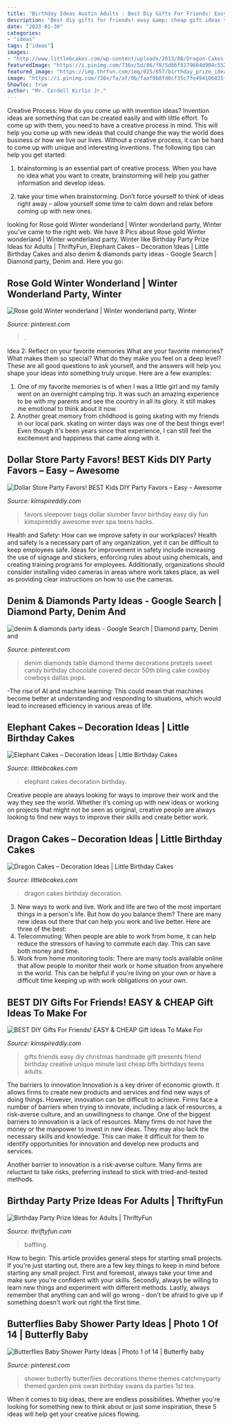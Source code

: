 ```yaml
---
title: "Birthday Ideas Austin Adults : Best Diy Gifts For Friends! Easy &amp; Cheap Gift Ideas To Make For"
description: "Best diy gifts for friends! easy &amp; cheap gift ideas to make for"
date: "2023-01-30"
categories:
- "ideas"
tags: ["ideas"]
images:
- "http://www.littlebcakes.com/wp-content/uploads/2013/08/Dragon-Cakes.jpg"
featuredImage: "https://i.pinimg.com/736x/5d/86/f8/5d86f8179604d904c552f1c4cdb58ba0.jpg"
featured_image: "https://img.thrfun.com/img/025/657/birthday_prize_ideas_for_adults_s1.jpg"
image: "https://i.pinimg.com/736x/fa/af/0b/faaf0b8fd0cf35c7fe494106835fb592.jpg"
ShowToc: true
author: "Mr. Cordell Kirlin Jr."
---
```



Creative Process: How do you come up with invention ideas?
Invention ideas are something that can be created easily and with little effort. To come up with them, you need to have a creative process in mind. This will help you come up with new ideas that could change the way the world does business or how we live our lives. Without a creative process, it can be hard to come up with unique and interesting inventions. The following tips can help you get started:
1. brainstorming is an essential part of creative process. When you have no idea what you want to create, brainstorming will help you gather information and develop ideas.

2. take your time when brainstorming. Don’t force yourself to think of ideas right away – allow yourself some time to calm down and relax before coming up with new ones.


	

		
looking for Rose gold Winter wonderland | Winter wonderland party, Winter you've came to the right web. We have 8 Pics about Rose gold Winter wonderland | Winter wonderland party, Winter like Birthday Party Prize Ideas for Adults | ThriftyFun, Elephant Cakes – Decoration Ideas | Little Birthday Cakes and also denim &amp; diamonds party ideas - Google Search | Diamond party, Denim and. Here you go:
		
    
## Rose Gold Winter Wonderland | Winter Wonderland Party, Winter

<img loading=lazy src="https://i.pinimg.com/736x/1b/41/d7/1b41d7795cafbb531a50e74d58604d08.jpg" onerror="this.onerror=null;this.src='https://tse4.mm.bing.net/th?id=OIP.Fzuh1Wpt4KQgdWAWd0UovAHaJ3&amp;pid=15.1';" alt="Rose gold Winter wonderland | Winter wonderland party, Winter">

_Source: pinterest.com_

>. 

	

Idea 2: Reflect on your favorite memories
What are your favorite memories? What makes them so special? What do they make you feel on a deep level? These are all good questions to ask yourself, and the answers will help you shape your ideas into something truly unique. Here are a few examples: 
1. One of my favorite memories is of when I was a little girl and my family went on an overnight camping trip. It was such an amazing experience to be with my parents and see the country in all its glory. It still makes me emotional to think about it now. 
2. Another great memory from childhood is going skating with my friends in our local park. skating on winter days was one of the best things ever! Even though it's been years since that experience, I can still feel the excitement and happiness that came along with it. 

    
## Dollar Store Party Favors! BEST Kids DIY Party Favors – Easy – Awesome

<img loading=lazy src="https://kimspireddiy.com/wp-content/uploads/2020/01/party-favors-dollar-store-eyelashes-1-1.jpg" onerror="this.onerror=null;this.src='https://tse1.mm.bing.net/th?id=OIP.he3NaUmKcLQG_HaUE9TgzwHaJ4&amp;pid=15.1';" alt="Dollar Store Party Favors! BEST Kids DIY Party Favors – Easy – Awesome">

_Source: kimspireddiy.com_

>favors sleepover bags dollar slumber favor birthday easy diy fun kimspireddiy awesome ever spa teens hacks. 

	

Health and Safety: How can we improve safety in our workplaces?
Health and safety is a necessary part of any organization, yet it can be difficult to keep employees safe. Ideas for improvement in safety include increasing the use of signage and stickers, enforcing rules about using chemicals, and creating training programs for employees. Additionally, organizations should consider installing video cameras in areas where work takes place, as well as providing clear instructions on how to use the cameras.

    
## Denim &amp; Diamonds Party Ideas - Google Search | Diamond Party, Denim And

<img loading=lazy src="https://i.pinimg.com/736x/5d/86/f8/5d86f8179604d904c552f1c4cdb58ba0.jpg" onerror="this.onerror=null;this.src='https://tse4.mm.bing.net/th?id=OIP.3uzDyRcEb7Gpf2zhHPQx7wHaLH&amp;pid=15.1';" alt="denim &amp; diamonds party ideas - Google Search | Diamond party, Denim and">

_Source: pinterest.com_

>denim diamonds table diamond theme decorations pretzels sweet candy birthday chocolate covered decor 50th bling cake cowboy cowboys dallas pops. 

	

-The rise of AI and machine learning: This could mean that machines become better at understanding and responding to situations, which would lead to increased efficiency in various areas of life.

    
## Elephant Cakes – Decoration Ideas | Little Birthday Cakes

<img loading=lazy src="http://www.littlebcakes.com/wp-content/uploads/2014/05/Elephant-Cakes-Pictures.jpg" onerror="this.onerror=null;this.src='https://tse1.mm.bing.net/th?id=OIP.l9SgONiXWVrfqIOHPYd1UAHaF3&amp;pid=15.1';" alt="Elephant Cakes – Decoration Ideas | Little Birthday Cakes">

_Source: littlebcakes.com_

>elephant cakes decoration birthday. 

	

Creative people are always looking for ways to improve their work and the way they see the world. Whether it’s coming up with new ideas or working on projects that might not be seen as original, creative people are always looking to find new ways to improve their skills and create better work.

    
## Dragon Cakes – Decoration Ideas | Little Birthday Cakes

<img loading=lazy src="http://www.littlebcakes.com/wp-content/uploads/2013/08/Dragon-Cakes.jpg" onerror="this.onerror=null;this.src='https://tse1.mm.bing.net/th?id=OIP.p7GssPkh-GAMuu20ZyzenAHaJ4&amp;pid=15.1';" alt="Dragon Cakes – Decoration Ideas | Little Birthday Cakes">

_Source: littlebcakes.com_

>dragon cakes birthday decoration. 

	

3. New ways to work and live.
Work and life are two of the most important things in a person's life. But how do you balance them? There are many new ideas out there that can help you work and live better. Here are three of the best: 
1. Telecommuting: When people are able to work from home, it can help reduce the stressors of having to commute each day. This can save both money and time. 
2. Work from home monitoring tools: There are many tools available online that allow people to monitor their work or home situation from anywhere in the world. This can be helpful if you're living on your own or have a difficult time keeping up with work obligations on your own. 

    
## BEST DIY Gifts For Friends! EASY &amp; CHEAP Gift Ideas To Make For

<img loading=lazy src="https://kimspireddiy.com/wp-content/uploads/2018/10/BEST-DIY-Gifts-For-Friends-EASY-and-CHEAP-Gift-Ideas-To-Make-For-Birthdays-Christmas-Gifts-Creative-and-Unique-Presents-That-Are-Cute-Last-Minute-Handmade-Ideas-BFFs-Teens-8.jpg" onerror="this.onerror=null;this.src='https://tse2.mm.bing.net/th?id=OIP.k5926199AfVMNOe558M1XwHaLH&amp;pid=15.1';" alt="BEST DIY Gifts For Friends! EASY &amp; CHEAP Gift Ideas To Make For">

_Source: kimspireddiy.com_

>gifts friends easy diy christmas handmade gift presents friend birthday creative unique minute last cheap bffs birthdays teens adults. 

	

The barriers to innovation
Innovation is a key driver of economic growth. It allows firms to create new products and services and find new ways of doing things. However, innovation can be difficult to achieve. Firms face a number of barriers when trying to innovate, including a lack of resources, a risk-averse culture, and an unwillingness to change.
One of the biggest barriers to innovation is a lack of resources. Many firms do not have the money or the manpower to invest in new ideas. They may also lack the necessary skills and knowledge. This can make it difficult for them to identify opportunities for innovation and develop new products and services.

Another barrier to innovation is a risk-averse culture. Many firms are reluctant to take risks, preferring instead to stick with tried-and-tested methods.

    
## Birthday Party Prize Ideas For Adults | ThriftyFun

<img loading=lazy src="https://img.thrfun.com/img/025/657/birthday_prize_ideas_for_adults_s1.jpg" onerror="this.onerror=null;this.src='https://tse3.mm.bing.net/th?id=OIP.D6V4ec3yXNBJAZ5dxT0LTgAAAA&amp;pid=15.1';" alt="Birthday Party Prize Ideas for Adults | ThriftyFun">

_Source: thriftyfun.com_

>baffling. 

	

How to begin: This article provides general steps for starting small projects.
If you're just starting out, there are a few key things to keep in mind before starting any small project. First and foremost, always take your time and make sure you're confident with your skills. Secondly, always be willing to learn new things and experiment with different methods. Lastly, always remember that anything can and will go wrong - don't be afraid to give up if something doesn't work out right the first time.

    
## Butterflies Baby Shower Party Ideas | Photo 1 Of 14 | Butterfly Baby

<img loading=lazy src="https://i.pinimg.com/736x/fa/af/0b/faaf0b8fd0cf35c7fe494106835fb592.jpg" onerror="this.onerror=null;this.src='https://tse3.mm.bing.net/th?id=OIP.e1yfwb1MwN9Oag2q1E8kTAHaLG&amp;pid=15.1';" alt="Butterflies Baby Shower Party Ideas | Photo 1 of 14 | Butterfly baby">

_Source: pinterest.com_

>shower butterfly butterflies decorations theme themes catchmyparty themed garden pink swan birthday swans da parties 1st tea. 

	

When it comes to big ideas, there are endless possibilities. Whether you're looking for something new to think about or just some inspiration, these 5 ideas will help get your creative juices flowing.

